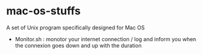 # mac-os-stuffs
A set of Unix program specifically designed for Mac OS

- Monitor.sh : monotor your internet connection / log and inform you when the connexion goes down and up with the duration
